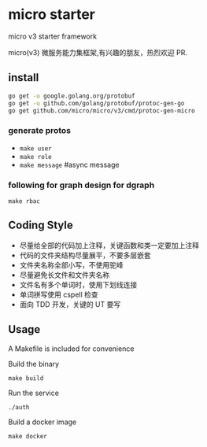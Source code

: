 # micro starter

micro v3 starter framework

micro(v3) 微服务能力集框架,有兴趣的朋友，热烈欢迎 PR.

## install

```bash
go get -u google.golang.org/protobuf
go get -u github.com/golang/protobuf/protoc-gen-go
go get github.com/micro/micro/v3/cmd/protoc-gen-micro
```

### generate protos

- `make user`
- `make role`
- `make message` #async message

### following for graph design for dgraph

`make rbac`

## Coding Style

- 尽量给全部的代码加上注释，关键函数和类一定要加上注释
- 代码的文件夹结构尽量展平，不要多层嵌套
- 文件夹名称全部小写，不使用驼峰
- 尽量避免长文件和文件夹名称
- 文件名有多个单词时，使用下划线连接
- 单词拼写使用 cspell 检查
- 面向 TDD 开发，关键的 UT 要写

## Usage

A Makefile is included for convenience

Build the binary

```
make build
```

Run the service

```
./auth
```

Build a docker image

```
make docker
```
